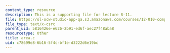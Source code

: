```yaml
---
content_type: resource
description: This is a supporting file for lecture 8-11.
file: https://ol-ocw-studio-app-qa.s3.amazonaws.com/courses/12-010-computational-methods-of-scientific-programming-fall-2011/c78699e86b165f4cbf1ed3222d6e19bc_area.c
file_type: text/x-csrc
parent_uid: 5816426e-e626-2b91-ed6f-aec27f48aba8
resourcetype: Other
title: area.c
uid: c78699e8-6b16-5f4c-bf1e-d3222d6e19bc
---
```

